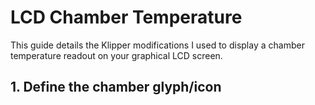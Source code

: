# LCD Chamber Temperature
This guide details the Klipper modifications I used to display a chamber temperature readout on your graphical LCD screen.

## 1. Define the chamber glyph/icon
